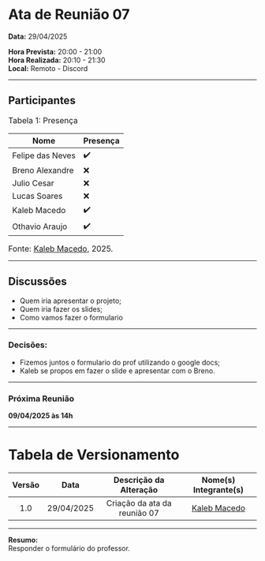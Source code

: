 # Ata de Reunião 07

**Data:** 29/04/2025  

**Hora Prevista:** 20:00 - 21:00  
**Hora Realizada:** 20:10 - 21:30  
**Local:** Remoto - Discord

---

## Participantes

<font size="3"><p style="text-align: left">Tabela 1: Presença</p></font>

| Nome              | Presença |
|-------------------|----------|
| Felipe das Neves  | ✔️        |
| Breno Alexandre   | ❌        |
| Julio Cesar       | ❌        |
| Lucas Soares      | ❌        |
| Kaleb Macedo    | ✔️        |
| Othavio Araujo    | ✔️        |

<font size="3"><p style="text-align: left">Fonte: [Kaleb Macedo](https://github.com/kalebmacedo), 2025.</p></font>

---

## Discussões

- Quem iria apresentar o projeto;
- Quem iria fazer os slides;
- Como vamos fazer o formulario

---

### Decisões:

- Fizemos juntos o formulario do prof utilizando o google docs;
- Kaleb se propos em fazer o slide e apresentar com o Breno.

---

### Próxima Reunião
**09/04/2025 às 14h**

---

# Tabela de Versionamento 

| Versão | Data       | Descrição da Alteração              | Nome(s) Integrante(s) |
| :----: | :--------: | :---------------------------------: | :-------------------: |
| 1.0    | 29/04/2025 | Criação da ata da reunião 07  | [Kaleb Macedo](https://github.com/kalebmacedo)        |

---

**Resumo:**  
Responder o formulário do professor.
